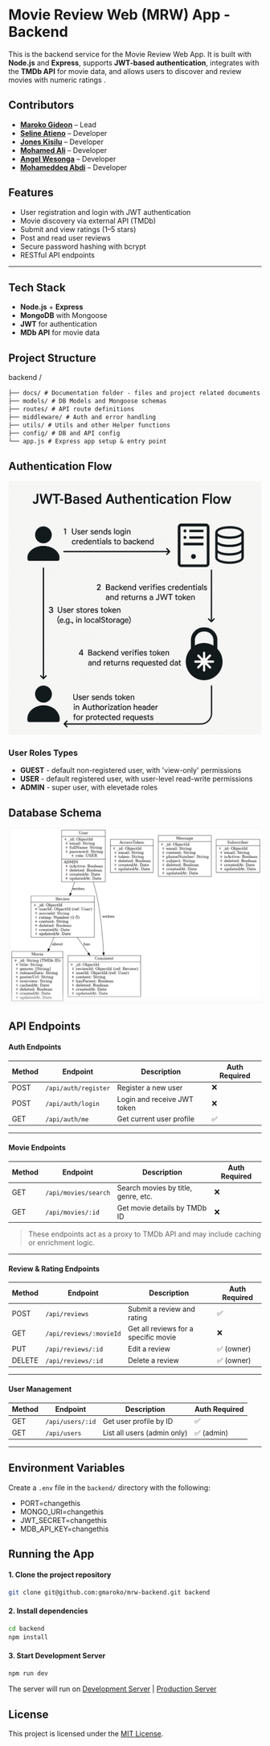 # Movie Review Web (MRW) App - Backend

This is the backend service for the Movie Review Web App. It is built with **Node.js** and **Express**, supports **JWT-based authentication**, integrates with the **TMDb API** for movie data, and allows users to discover and review movies with numeric ratings .


## Contributors

- **[Maroko Gideon](mailto:gmaroko@usiu.ac.ke)** – Lead
- **[Seline Atieno](mailto:aseline744@gmail.com)** –  Developer
- **[Jones Kisilu](mailto:kisilujones17@gmail.com)** –  Developer
- **[Mohamed Ali](mailto:mabdinoor17@gmail.com)** –  Developer
- **[Angel Wesonga](mailto:liakaangel@gmail.com)** –  Developer
- **[Mohameddeq Abdi](mailto:Mohadek2004@gmail.com)** –  Developer

##  Features

-  User registration and login with JWT authentication
-  Movie discovery via external API (TMDb)
-  Submit and view ratings (1–5 stars)
-  Post and read user reviews
-  Secure password hashing with bcrypt
-  RESTful API endpoints

---

## Tech Stack

- **Node.js** + **Express**
- **MongoDB** with Mongoose
- **JWT** for authentication
- **MDb API** for movie data

## Project Structure
backend /

    ├── docs/ # Documentation folder - files and project related documents 
    ├── models/ # DB Models and Mongoose schemas 
    ├── routes/ # API route definitions 
    ├── middleware/ # Auth and error handling 
    ├── utils/ # Utils and other Helper functions 
    ├── config/ # DB and API config 
    └── app.js # Express app setup & entry point

## Authentication Flow
![JWT-based auth flow](docs/jwt.jpeg)

### User Roles Types
- **GUEST** - default non-registered user, with 'view-only' permissions
- **USER** - default registered user, with user-level read-write permissions
- **ADMIN** - super user, with elevetade roles

## Database Schema
![DB Diagram flow](docs/image.png)

## API Endpoints

#### Auth Endpoints

| Method | Endpoint             | Description                  | Auth Required |
|--------|----------------------|------------------------------|---------------|
| POST   | `/api/auth/register` | Register a new user          | ❌            |
| POST   | `/api/auth/login`    | Login and receive JWT token  | ❌            |
| GET    | `/api/auth/me`       | Get current user profile     | ✅            |

---

#### Movie Endpoints

| Method | Endpoint              | Description                        | Auth Required |
|--------|-----------------------|------------------------------------|---------------|
| GET    | `/api/movies/search`  | Search movies by title, genre, etc.| ❌            |
| GET    | `/api/movies/:id`     | Get movie details by TMDb ID       | ❌            |

> These endpoints act as a proxy to TMDb API and may include caching or enrichment logic.

---

#### Review & Rating Endpoints

| Method | Endpoint               | Description                          | Auth Required |
|--------|------------------------|--------------------------------------|---------------|
| POST   | `/api/reviews`         | Submit a review and rating           | ✅            |
| GET    | `/api/reviews/:movieId`| Get all reviews for a specific movie | ❌            |
| PUT    | `/api/reviews/:id`     | Edit a review                        | ✅ (owner)    |
| DELETE | `/api/reviews/:id`     | Delete a review                      | ✅ (owner)    |

---

#### User Management

| Method | Endpoint             | Description                  | Auth Required |
|--------|----------------------|------------------------------|---------------|
| GET    | `/api/users/:id`     | Get user profile by ID       | ✅            |
| GET    | `/api/users`         | List all users (admin only)  | ✅ (admin)    |

---

## Environment Variables

Create a `.env` file in the `backend/` directory with the following:
- PORT=changethis
- MONGO_URI=changethis
- JWT_SECRET=changethis
- MDB_API_KEY=changethis

## Running the App

#### 1. Clone the project repository

```bash
git clone git@github.com:gmaroko/mrw-backend.git backend
```

#### 2. Install dependencies

```bash
cd backend
npm install
```

#### 3. Start Development Server
```bash
npm run dev
```

The server will run on [Development Server](http://localhost:9467) | [Production Server](https://mrw-backend.onrender.com)


## License
This project is licensed under the [MIT License](./LICENSE). 